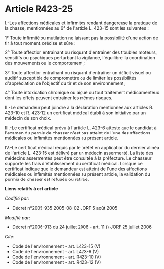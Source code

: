 # Article R423-25

I.-Les affections médicales et infirmités rendant dangereuse la pratique de la chasse, mentionnées au 6° de l'article L.
423-15 sont les suivantes : 

1° Toute infirmité ou mutilation ne laissant pas la possibilité d'une action de tir à tout moment, précise et sûre ; 

2° Toute affection entraînant ou risquant d'entraîner des troubles moteurs, sensitifs ou psychiques perturbant la vigilance,
l'équilibre, la coordination des mouvements ou le comportement ; 

3° Toute affection entraînant ou risquant d'entraîner un déficit visuel ou auditif susceptible de compromettre ou de limiter
les possibilités d'appréciation de l'objectif du tir et de son environnement ; 

4° Toute intoxication chronique ou aiguë ou tout traitement médicamenteux dont les effets peuvent entraîner les mêmes
risques. 

II.-Le demandeur peut joindre à la déclaration mentionnée aux articles R. 423-10 et R. 423-12 un certificat médical établi à
son initiative par un médecin de son choix. 

III.-Le certificat médical prévu à l'article L. 423-6 atteste que le candidat à l'examen du permis de chasser n'est pas
atteint de l'une des affections médicales ou infirmités mentionnées au présent article. 

IV.-Le certificat médical requis par le préfet en application du dernier alinéa de l'article L. 423-15 est délivré par un
médecin assermenté. La liste des médecins assermentés peut être consultée à la préfecture. Le chasseur supporte les frais
d'établissement du certificat médical. Lorsque ce certificat indique que le demandeur est atteint de l'une des affections
médicales ou infirmités mentionnées au présent article, la validation du permis de chasser est refusée ou retirée.

**Liens relatifs à cet article**

_Codifié par_:

  - Décret n°2005-935 2005-08-02 JORF 5 août 2005

_Modifié par_:

  - Décret n°2006-913 du 24 juillet 2006 - art. 11 () JORF 25 juillet 2006

_Cite_:

  - Code de l'environnement - art. L423-15 (V)
  - Code de l'environnement - art. L423-6 (V)
  - Code de l'environnement - art. R423-10 (V)
  - Code de l'environnement - art. R423-12 (V)
